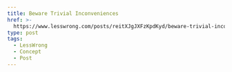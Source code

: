 ```yaml
---
title: Beware Trivial Inconveniences
href: >-
  https://www.lesswrong.com/posts/reitXJgJXFzKpdKyd/beware-trivial-inconveniences
type: post
tags:
  - LessWrong
  - Concept
  - Post
---
```



